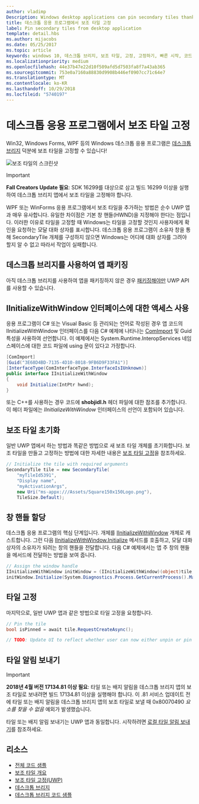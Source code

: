 ```yaml
---
author: vladimp
Description: Windows desktop applications can pin secondary tiles thanks to the Desktop Bridge!
title: 데스크톱 응용 프로그램에서 보조 타일 고정
label: Pin secondary tiles from desktop application
template: detail.hbs
ms.author: mijacobs
ms.date: 05/25/2017
ms.topic: article
keywords: windows 10, 데스크톱 브리지, 보조 타일, 고정, 고정하기, 빠른 시작, 코드 샘플, 예, 보조타일, 데스크톱 응용 프로그램, win32, winforms, wpf
ms.localizationpriority: medium
ms.openlocfilehash: 44e37b47e22d10f509afd5d7503fa8f7a43ab365
ms.sourcegitcommit: 753e0a7160a88830d9908b446ef0907cc71c64e7
ms.translationtype: MT
ms.contentlocale: ko-KR
ms.lasthandoff: 10/29/2018
ms.locfileid: "5740197"
---
```

# <a name="pin-secondary-tiles-from-desktop-application"></a>데스크톱 응용 프로그램에서 보조 타일 고정


Win32, Windows Forms, WPF 등의 Windows 데스크톱 응용 프로그램은 [데스크톱 브리지](https://developer.microsoft.com/windows/bridges/desktop) 덕분에 보조 타일을 고정할 수 있습니다!

![보조 타일의 스크린샷](images/secondarytiles.png)

> [!IMPORTANT]
> **Fall Creators Update 필요**: SDK 16299를 대상으로 삼고 빌드 16299 이상을 실행하여 데스크톱 브리지 앱에서 보조 타일을 고정해야 합니다.

WPF 또는 WinForms 응용 프로그램에서 보조 타일을 추가하는 방법은 순수 UWP 앱과 매우 유사합니다. 유일한 차이점은 기본 창 핸들(HWND)을 지정해야 한다는 점입니다. 이러한 이유로 타일을 고정할 때 Windows는 타일을 고정할 것인지 사용자에게 확인을 요청하는 모달 대화 상자를 표시합니다. 데스크톱 응용 프로그램이 소유자 창을 통해 SecondaryTile 개체를 구성하지 않으면 Windows는 어디에 대화 상자를 그려야 할지 알 수 없고 따라서 작업이 실패합니다.


## <a name="package-your-app-with-desktop-bridge"></a>데스크톱 브리지를 사용하여 앱 패키징

아직 데스크톱 브리지를 사용하여 앱을 패키징하지 않은 경우 [패키징해야만](https://docs.microsoft.com/windows/uwp/porting/desktop-to-uwp-root) UWP API를 사용할 수 있습니다.


## <a name="enable-access-to-iinitializewithwindow-interface"></a>IInitializeWithWindow 인터페이스에 대한 액세스 사용

응용 프로그램이 C# 또는 Visual Basic 등 관리되는 언어로 작성된 경우 앱 코드의 IInitializeWithWindow 인터페이스를 다음 C# 예제에 나타나는 [ComImport](https://msdn.microsoft.com/library/system.runtime.interopservices.comimportattribute.aspx) 및 Guid 특성을 사용하여 선언합니다. 이 예제에서는 System.Runtime.InteropServices 네임스페이스에 대한 코드 파일에 using 문이 있다고 가정합니다.

```csharp
[ComImport]
[Guid("3E68D4BD-7135-4D10-8018-9FB6D9F33FA1")]
[InterfaceType(ComInterfaceType.InterfaceIsIUnknown)]
public interface IInitializeWithWindow
{
    void Initialize(IntPtr hwnd);
}
```

또는 C++를 사용하는 경우 코드에 **shobjidl.h** 헤더 파일에 대한 참조를 추가합니다. 이 헤더 파일에는 *IInitializeWithWindow* 인터페이스의 선언이 포함되어 있습니다.


## <a name="initialize-the-secondary-tile"></a>보조 타일 초기화

일반 UWP 앱에서 하는 방법과 똑같은 방법으로 새 보조 타일 개체를 초기화합니다. 보조 타일을 만들고 고정하는 방법에 대한 자세한 내용은 [보조 타일 고정](secondary-tiles-pinning.md)을 참조하세요.

```csharp
// Initialize the tile with required arguments
SecondaryTile tile = new SecondaryTile(
    "myTileId5391",
    "Display name",
    "myActivationArgs",
    new Uri("ms-appx:///Assets/Square150x150Logo.png"),
    TileSize.Default);
```


## <a name="assign-the-window-handle"></a>창 핸들 할당

데스크톱 응용 프로그램의 핵심 단계입니다. 개체를 [IInitializeWithWindow](https://msdn.microsoft.com/library/windows/desktop/hh706981.aspx) 개체로 캐스트합니다. 그런 다음 [IInitializeWithWindow.Initialize](https://msdn.microsoft.com/library/windows/desktop/hh706982.aspx) 메서드를 호출하고, 모달 대화 상자의 소유자가 되려는 창의 핸들을 전달합니다. 다음 C# 예제에서는 앱 주 창의 핸들을 메서드에 전달하는 방법을 보여 줍니다.

```csharp
// Assign the window handle
IInitializeWithWindow initWindow = (IInitializeWithWindow)(object)tile;
initWindow.Initialize(System.Diagnostics.Process.GetCurrentProcess().MainWindowHandle);
```


## <a name="pin-the-tile"></a>타일 고정

마지막으로, 일반 UWP 앱과 같은 방법으로 타일 고정을 요청합니다.

```csharp
// Pin the tile
bool isPinned = await tile.RequestCreateAsync();

// TODO: Update UI to reflect whether user can now either unpin or pin
```


## <a name="send-tile-notifications"></a>타일 알림 보내기

> [!IMPORTANT]
> **2018년 4월 버전 17134.81 이상 필요**: 타일 또는 배지 알림을 데스크톱 브리지 앱의 보조 타일로 보내려면 빌드 17134.81 이상을 실행해야 합니다. 이 .81 서비스 업데이트 전에 타일 또는 배지 알림을 데스크톱 브리지 앱의 보조 타일로 보낼 때 0x80070490 *요소를 찾을 수 없음* 예외가 발생했습니다.

타일 또는 배지 알림 보내기는 UWP 앱과 동일합니다. 시작하려면 [로컬 타일 알림 보내기](sending-a-local-tile-notification.md)를 참조하세요.


## <a name="resources"></a>리소스

* [전체 코드 샘플](https://github.com/Microsoft/DesktopBridgeToUWP-Samples/tree/master/Samples/SecondaryTileSample)
* [보조 타일 개요](secondary-tiles.md)
* [보조 타일 고정(UWP)](secondary-tiles-pinning.md)
* [데스크톱 브리지](https://developer.microsoft.com/windows/bridges/desktop)
* [데스크톱 브리지 코드 샘플](https://github.com/Microsoft/DesktopBridgeToUWP-Samples)